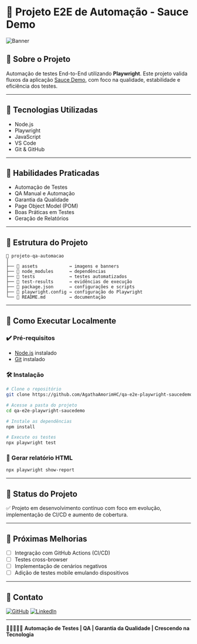 # 🐞 Projeto E2E de Automação - Sauce Demo

![Banner](https://github.com/AgathaAmorimHC/qa-e2e-playwright-saucedemo/assets/banner.png)

## 🐞 Sobre o Projeto
Automação de testes End-to-End utilizando **Playwright**. Este projeto valida fluxos da aplicação [Sauce Demo](https://www.saucedemo.com/), com foco na qualidade, estabilidade e eficiência dos testes.

---

## 🐞 Tecnologias Utilizadas
- Node.js
- Playwright
- JavaScript
- VS Code
- Git & GitHub

---

## 🐞 Habilidades Praticadas
- Automação de Testes
- QA Manual e Automação
- Garantia da Qualidade
- Page Object Model (POM)
- Boas Práticas em Testes
- Geração de Relatórios

---

## 🐞 Estrutura do Projeto

```
📁 projeto-qa-automacao
│
├── 📁 assets            → imagens e banners
├── 📁 node_modules      → dependências
├── 📁 tests             → testes automatizados
├── 📁 test-results      → evidências de execução
├── 📄 package.json      → configurações e scripts
├── 📄 playwright.config → configuração do Playwright
└── 📄 README.md         → documentação
```

---

## 🔧 Como Executar Localmente

### ✔️ Pré-requisitos
- [Node.js](https://nodejs.org/) instalado
- [Git](https://git-scm.com/) instalado

### 🛠️ Instalação

```bash
# Clone o repositório
git clone https://github.com/AgathaAmorimHC/qa-e2e-playwright-saucedemo.git

# Acesse a pasta do projeto
cd qa-e2e-playwright-saucedemo

# Instale as dependências
npm install

# Execute os testes
npx playwright test
```

### 📄 Gerar relatório HTML

```bash
npx playwright show-report
```

---

## 🐞 Status do Projeto
✅ Projeto em desenvolvimento contínuo com foco em evolução, implementação de CI/CD e aumento de cobertura.

---

## 🐞 Próximas Melhorias
- [ ] Integração com GitHub Actions (CI/CD)
- [ ] Testes cross-browser
- [ ] Implementação de cenários negativos
- [ ] Adição de testes mobile emulando dispositivos

---

## 💌 Contato

[![GitHub](https://img.shields.io/badge/GitHub-AgathaAmorimHC-181717?style=for-the-badge&logo=github)](https://github.com/AgathaAmorimHC)
[![LinkedIn](https://img.shields.io/badge/LinkedIn-AgathaAmorimHC-0A66C2?style=for-the-badge&logo=linkedin&logoColor=white)](https://www.linkedin.com/in/agathaamorimhc/)

---

🖤🐞🤘🏼✨ **Automação de Testes | QA | Garantia da Qualidade | Crescendo na Tecnologia**
